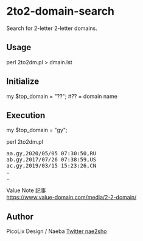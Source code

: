 # 2to2-domain-search

Search for 2-letter 2-letter domains.  

## Usage
perl 2to2dm.pl > dmain.lst

## Initialize

my $top_domain = "??"; #?? = domain name


## Execution
my $top_domain = "gy";

perl 2to2dm.pl

<pre>
aa.gy,2020/05/05 07:30:50,RU
ab.gy,2017/07/26 07:38:59,US
ac.gy,2019/03/15 15:23:26,CN
.
.
</pre>

Value Note 記事  
https://www.value-domain.com/media/2-2-domain/  

## Author  
PicoLix Design / Naeba [Twitter nae2sho](https://twitter.com/nae2sho)
